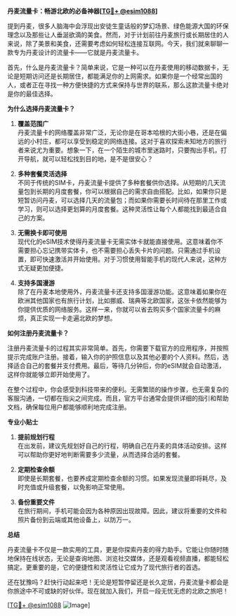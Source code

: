 **丹麦流量卡：畅游北欧的必备神器[[TG💪+ @esim1088](https://t.me/s/esim1088)]**

提到丹麦，很多人脑海中会浮现出安徒生童话般的梦幻场景、绿色能源大国的环保理念以及那些让人垂涎欲滴的美食。然而，对于计划前往丹麦旅行或长期居住的人来说，除了美景和美食，还需要考虑如何轻松连接互联网。今天，我们就来聊聊一款专为丹麦设计的流量卡——它就是丹麦流量卡。

首先，什么是丹麦流量卡？简单来说，它是一种可以在丹麦使用的移动数据卡，无论是短期访问还是长期居住，都能满足你的上网需求。如果你是一个经常出国的人，或者正在寻找一种方便快捷的方式来保持与世界的联系，那么这款流量卡绝对是你的最佳选择。

**为什么选择丹麦流量卡？**

1. **覆盖范围广**  
   丹麦流量卡的网络覆盖非常广泛，无论你是在哥本哈根的大街小巷，还是在偏远的小村庄，都可以享受到稳定的网络连接。这对于喜欢探索未知地方的旅行者来说尤为重要。想象一下，在一个陌生的城市里迷路时，只要掏出手机，打开导航，就可以轻松找到目的地，是不是很安心？

2. **多种套餐灵活选择**  
   不同于传统的SIM卡，丹麦流量卡提供了多种套餐供你选择。从短期的几天流量包到长期的月度套餐，你可以根据自己的需求自由搭配。比如，如果你只是短暂访问丹麦，可以选择几天的流量包；而如果你需要长时间待在那里工作或学习，则可以选择更划算的月度套餐。这种灵活性让每个人都能找到最适合自己的方案。

3. **无需换卡即可使用**  
   现代化的eSIM技术使得丹麦流量卡无需实体卡就能直接使用。这意味着你不需要担心忘记携带实体卡，也不需要担心丢失卡片的问题。只需通过手机设置，即可快速激活并开始使用。对于习惯使用智能手机的现代人来说，这种方式无疑更加便捷。

4. **支持多国漫游**  
   除了在丹麦本地使用外，丹麦流量卡还支持多国漫游功能。这意味着如果你在欧洲其他国家也有旅行计划，比如挪威、瑞典等北欧国家，这张卡依然能够为你提供优质的网络服务。这样一来，你就可以省去购买多个国家流量卡的麻烦，真正实现一卡走遍北欧的梦想。

**如何注册丹麦流量卡？**

注册丹麦流量卡的过程其实非常简单。首先，你需要下载官方的应用程序，并按照提示完成账户注册。接着，输入你的护照信息以及其他必要的个人资料。然后，选择适合自己的套餐并支付费用。最后，等待几分钟后，你的eSIM就会自动激活，这样你就能够立即开始使用了。

在整个过程中，你会感受到科技带来的便利。无需繁琐的操作步骤，也无需复杂的客服沟通，一切都在指尖之间完成。而且，官方平台通常会提供详细的指引和帮助文档，确保每位用户都能够顺利地完成注册。

**专业小贴士**

1. **提前规划行程**  
   在出发前，建议先规划好自己的行程，明确自己在丹麦的具体活动安排。这样可以帮助你更好地判断需要多少流量，从而选择合适的套餐。

2. **定期检查余额**  
   即使是长期套餐，也要养成定期检查余额的习惯。如果发现流量即将耗尽，及时充值或升级套餐，以免影响正常使用。

3. **备份重要文件**  
   在旅行期间，手机可能会因为各种原因出现故障。因此，建议将重要的文件和照片备份到云端或其他设备上，以防万一。

**总结**

丹麦流量卡不仅是一款实用的工具，更是你探索丹麦的得力助手。它能让你随时随地保持在线状态，无论是查询地图、浏览社交媒体，还是观看视频直播，都能轻松搞定。更重要的是，它的便捷性和灵活性让它成为了现代旅行者的首选。

还在犹豫吗？赶快行动起来吧！无论是短暂停留还是长久定居，丹麦流量卡都会是你旅途中不可或缺的好伙伴。现在就加入我们，开启一段无忧无虑的北欧之旅吧！

[[TG💪+ @esim1088](https://t.me/s/esim1088) ![Image](https://i.postimg.cc/4NQfJmqS/Snipaste-2025-05-13-00-14-12.png)]